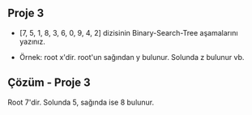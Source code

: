 ## Proje 3

- [7, 5, 1, 8, 3, 6, 0, 9, 4, 2] dizisinin Binary-Search-Tree aşamalarını yazınız.

- Örnek: root x'dir. root'un sağından y bulunur. Solunda z bulunur vb.

## Çözüm - Proje 3

Root 7'dir. Solunda 5, sağında ise 8 bulunur.
